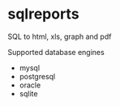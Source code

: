 sqlreports
==========

SQL to html, xls, graph and pdf

Supported database engines
* mysql
* postgresql
* oracle
* sqlite
